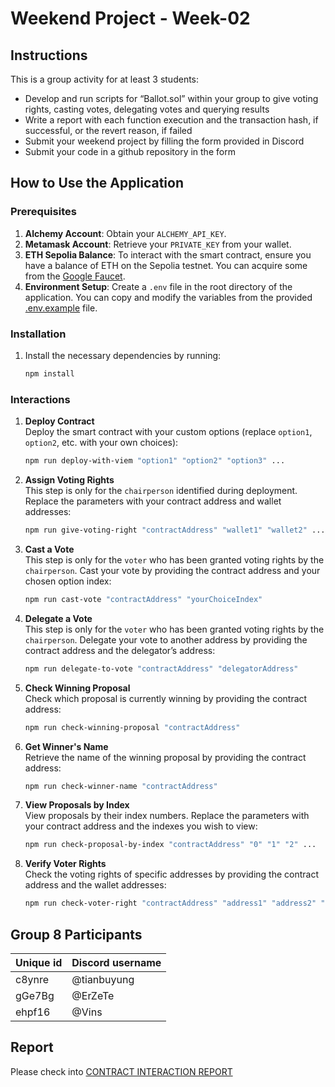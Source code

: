 # Weekend Project - Week-02

## Instructions

This is a group activity for at least 3 students:

- Develop and run scripts for “Ballot.sol” within your group to give voting rights, casting votes, delegating votes and querying results
- Write a report with each function execution and the transaction hash, if successful, or the revert reason, if failed
- Submit your weekend project by filling the form provided in Discord
- Submit your code in a github repository in the form

## How to Use the Application

### Prerequisites

1. **Alchemy Account**: Obtain your `ALCHEMY_API_KEY`.
2. **Metamask Account**: Retrieve your `PRIVATE_KEY` from your wallet.
3. **ETH Sepolia Balance**: To interact with the smart contract, ensure you have a balance of ETH on the Sepolia testnet. You can acquire some from the [Google Faucet](https://cloud.google.com/application/web3/faucet/ethereum/sepolia).
4. **Environment Setup**: Create a `.env` file in the root directory of the application. You can copy and modify the variables from the provided [.env.example](.env.example) file.

### Installation

1. Install the necessary dependencies by running:

   ```bash
   npm install
   ```

### Interactions

1. **Deploy Contract**  
   Deploy the smart contract with your custom options (replace `option1`, `option2`, etc. with your own choices):

   ```bash
   npm run deploy-with-viem "option1" "option2" "option3" ...
   ```

2. **Assign Voting Rights**  
   This step is only for the `chairperson` identified during deployment. Replace the parameters with your contract address and wallet addresses:

   ```bash
   npm run give-voting-right "contractAddress" "wallet1" "wallet2" ...
   ```

3. **Cast a Vote**  
   This step is only for the `voter` who has been granted voting rights by the `chairperson`. Cast your vote by providing the contract address and your chosen option index:

   ```bash
   npm run cast-vote "contractAddress" "yourChoiceIndex"
   ```

4. **Delegate a Vote**  
   This step is only for the `voter` who has been granted voting rights by the `chairperson`. Delegate your vote to another address by providing the contract address and the delegator’s address:

   ```bash
   npm run delegate-to-vote "contractAddress" "delegatorAddress"
   ```

5. **Check Winning Proposal**  
   Check which proposal is currently winning by providing the contract address:

   ```bash
   npm run check-winning-proposal "contractAddress"
   ```

6. **Get Winner's Name**  
   Retrieve the name of the winning proposal by providing the contract address:

   ```bash
   npm run check-winner-name "contractAddress"
   ```

7. **View Proposals by Index**  
   View proposals by their index numbers. Replace the parameters with your contract address and the indexes you wish to view:

   ```bash
   npm run check-proposal-by-index "contractAddress" "0" "1" "2" ...
   ```

8. **Verify Voter Rights**  
   Check the voting rights of specific addresses by providing the contract address and the wallet addresses:

   ```bash
   npm run check-voter-right "contractAddress" "address1" "address2" "address3" ...
   ```

## Group 8 Participants

| Unique id | Discord username |
| --------- | ---------------- |
| c8ynre    | @tianbuyung      |
| gGe7Bg    | @ErZeTe          |
| ehpf16    | @Vins            |

## Report

Please check into [CONTRACT INTERACTION REPORT](./reports/contract-interaction.md)
